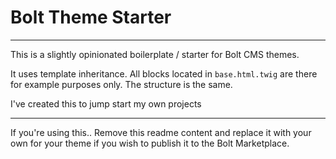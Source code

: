# Bolt Theme Starter
----

This is a slightly opinionated boilerplate / starter for  Bolt CMS themes.  

It uses template inheritance. All blocks located in `base.html.twig` are there for example purposes only. The structure is the same. 

I've created this to jump start my own projects

----


If you're using this.. Remove this readme content and replace it with your own for your theme if you wish to publish it to the Bolt Marketplace.
